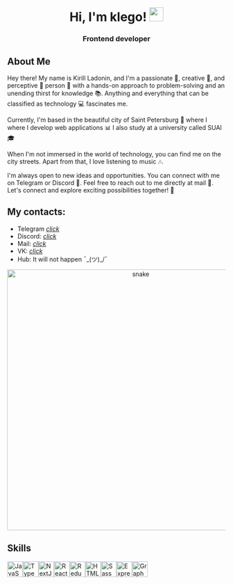 <h1 align="center">Hi, I'm klego!
  <img src="https://github.com/blackcater/blackcater/raw/main/images/Hi.gif" height="32"/>
</h1>
<h3 align="center"> Frontend developer </h3>

## About Me

Hey there! My name is Kirill Ladonin, and I'm a passionate 🥇, creative 🎨, and perceptive 🔭 person 🔧 with a hands-on approach to problem-solving and an unending thirst for knowledge 📚. Anything and everything that can be classified as technology 💻 fascinates me.

Currently, I'm based in the beautiful city of Saint Petersburg 🌉 where I where I develop web applications 📊 I also study at a university called SUAI🎓

When I'm not immersed in the world of technology, you can find me on the city streets. Apart from that, I love listening to music 🎶.

I'm always open to new ideas and opportunities. You can connect with me on Telegram or Discord 👥. Feel free to reach out to me directly at mail 📧. Let's connect and explore exciting possibilities together! 🚀

## My contacts:
- Telegram [*click*](https://t.me/k1ego)
- Discord: [*click*](https://discord.com/users/663086118639501313)
- Mail: [*click*](mailto:ladonin05@mail.ru)
- VK: [*click*](https://vk.com/k1ego)
- Hub: It will not happen  ¯\_(ツ)_/¯

<p align="center">
 <img width="600" src="https://github.com/AlexFromNorth/AlexFromNorth/blob/main/assets/github-snake.svg" alt="snake"/>
</p>

## Skills 

<p align="left">
<a href="https://developer.mozilla.org/en-US/docs/Web/JavaScript" target="_blank" rel="noreferrer"><img src="https://raw.githubusercontent.com/danielcranney/readme-generator/main/public/icons/skills/javascript-colored.svg" width="36" height="36" alt="JavaScript" /></a><a href="https://www.typescriptlang.org/" target="_blank" rel="noreferrer"><img src="https://raw.githubusercontent.com/danielcranney/readme-generator/main/public/icons/skills/typescript-colored.svg" width="36" height="36" alt="TypeScript" /></a><a href="https://nextjs.org/docs" target="_blank" rel="noreferrer"><img src="https://raw.githubusercontent.com/danielcranney/readme-generator/main/public/icons/skills/nextjs-colored.svg" width="36" height="36" alt="NextJs" /></a><a href="https://reactjs.org/" target="_blank" rel="noreferrer"><img src="https://raw.githubusercontent.com/danielcranney/readme-generator/main/public/icons/skills/react-colored.svg" width="36" height="36" alt="React" /></a><a href="https://redux.js.org/" target="_blank" rel="noreferrer"><img src="https://raw.githubusercontent.com/danielcranney/readme-generator/main/public/icons/skills/redux-colored.svg" width="36" height="36" alt="Redux" /></a><a href="https://developer.mozilla.org/en-US/docs/Glossary/HTML5" target="_blank" rel="noreferrer"><img src="https://raw.githubusercontent.com/danielcranney/readme-generator/main/public/icons/skills/html5-colored.svg" width="36" height="36" alt="HTML5" /></a><a href="https://sass-lang.com/" target="_blank" rel="noreferrer"><img src="https://raw.githubusercontent.com/danielcranney/readme-generator/main/public/icons/skills/sass-colored.svg" width="36" height="36" alt="Sass" /></a><a href="https://expressjs.com/" target="_blank" rel="noreferrer"><img src="https://raw.githubusercontent.com/danielcranney/readme-generator/main/public/icons/skills/express-colored.svg" width="36" height="36" alt="Express" /></a><a href="https://graphql.org/" target="_blank" rel="noreferrer"><img src="https://raw.githubusercontent.com/danielcranney/readme-generator/main/public/icons/skills/graphql-colored.svg" width="36" height="36" alt="GraphQL" /></a>
</p>






